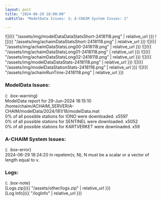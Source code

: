 ```yaml
---
layout: post
title: "2024-06-29 18:00:00"
subtitle: "ModelData Issues: 3; A-CHAIM System Issues: 1"

---
```


![]({{ "/assets/img/modelDataDataStatsShort-2418118.png" | relative_url }})
![]({{ "/assets/img/achaimDataStatsShort-2418118.png" | relative_url }})
![]({{ "/assets/img/achaimDataStatsLong00-2418118.png" | relative_url }})
![]({{ "/assets/img/achaimDataStatsLong01-2418118.png" | relative_url }})
![]({{ "/assets/img/achaimDataStatsLong02-2418118.png" | relative_url }})
![]({{ "/assets/img/modelDataDataStats-2418118.png" | relative_url }})
![]({{ "/assets/img/modelDataStationStats-2418118.png" | relative_url }})
![]({{ "/assets/img/achaimRunTime-2418118.png" | relative_url }})


### ModelData Issues:  
  
{: .box-warning}  
 ModelData report for 29-Jun-2024 18:15:10   
 /home/chaim/ACHAIM_SERVER/A-CHAIM/modelData/2024/181/18/modelData.mat   
 0% of all possible stations for IONO were downloaded. x5597   
 0% of all possible stations for SENTINEL were downloaded. x5052   
 0% of all possible stations for KARTVERKET were downloaded. x59   
  
### A-CHAIM System Issues:  
  
{: .box-error}  
2024-06-29 18:24:20 In repelem(v, N), N must be a scalar or a vector of length equal to v.  

### Logs:  
  
{: .box-note}  
[Logs.zip]({{ "/assets/other/logs.zip" | relative_url }})  
[Log Info]({{ "/logInfo" | relative_url }})  

